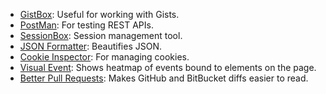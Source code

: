 * [GistBox](https://chrome.google.com/webstore/detail/gistbox/caoihfibgoiiakncomhccbflmlgjaohf?hl=en): Useful for working with Gists.
* [PostMan](https://www.getpostman.com/): For testing REST APIs.
* [SessionBox](https://chrome.google.com/webstore/detail/sessionbox-free-multi-log/megbklhjamjbcafknkgmokldgolkdfig?hl=en): Session management tool.
* [JSON Formatter](https://chrome.google.com/webstore/detail/json-formatter/bcjindcccaagfpapjjmafapmmgkkhgoa): Beautifies JSON.
* [Cookie Inspector](https://chrome.google.com/webstore/detail/cookie-inspector/jgbbilmfbammlbbhmmgaagdkbkepnijn?hl=en): For managing cookies.
* [Visual Event](https://chrome.google.com/webstore/detail/visual-event/pbmmieigblcbldgdokdjpioljjninaim?hl=en-US): Shows heatmap of events bound to elements on the page.
* [Better Pull Requests](https://chrome.google.com/webstore/detail/better-pull-requests/ioaepkkioliomgmnhkgkhcdoofgihhcc/related): Makes GitHub and BitBucket diffs easier to read.
